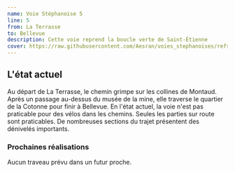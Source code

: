 ```yaml
---
name: Voie Stéphanoise 5
line: 5
from: La Terrasse
to: Bellevue
description: Cette voie reprend la boucle verte de Saint-Étienne
cover: https://raw.githubusercontent.com/Aesran/voies_stephanoises/refs/heads/main/assets/hero.jpeg
---
```


## L'état actuel
Au départ de La Terrasse, le chemin grimpe sur les collines de Montaud. Après un passage au-dessus du musée de la mine, elle traverse le quartier de la Cotonne pour finir à Bellevue.
En l'état actuel, la voie n'est pas praticable pour des vélos dans les chemins. Seules les parties sur route sont praticables. De nombreuses sections du trajet présentent des dénivelés importants. 


### Prochaines réalisations 
Aucun traveau prévu dans un futur proche.


